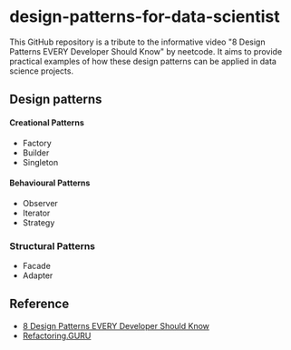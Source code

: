 # design-patterns-for-data-scientist
This GitHub repository is a tribute to the informative video "8 Design Patterns EVERY Developer Should Know" by neetcode. It aims to provide practical examples of how these design patterns can be applied in data science projects.

## Design patterns
#### Creational Patterns
- Factory
- Builder
- Singleton

#### Behavioural Patterns
- Observer
- Iterator
- Strategy

### Structural Patterns
- Facade
- Adapter

## Reference
- [8 Design Patterns EVERY Developer Should Know](https://www.youtube.com/watch?v=tAuRQs_d9F8)
- [Refactoring.GURU](https://refactoring.guru/refactoring)